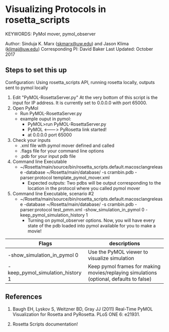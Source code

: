 Visualizing Protocols in rosetta_scripts
========================================

KEYWORDS: PyMol mover, pymol_observer

Author: Sinduja K. Marx (skmarx@uw.edu) and Jason Klima (klimaj@uw.edu)
Corresponding PI: David Baker
Last Updated: October 2017

Steps to set this up
--------------------
Configuration: Using rosetta_scripts API, running rosetta locally, outputs sent to pymol locally

1.	Edit "PyMOL-RosettaServer.py"
    At the very bottom of this script is the input for IP address. It is currently set to 0.0.0.0 with port 65000.
2.	Open PyMol
    * Run PyMOL-RosettaServer.py
    * example ouput in pymol:
        * PyMOL>run PyMOL-RosettaServer.py
        * PyMOL <---> PyRosetta link started!
        * at 0.0.0.0 port 65000
3.	Check your inputs
    * .xml file with pymol mover defined and called
    * .flags file for your command line options
    * .pdb for your input pdb file
4. 	Command line Executable
    * ~/Rosetta/main/source/bin/rosetta_scripts.default.macosclangrelease -database ~/Rosetta/main/database/ -s crambin.pdb -parser:protocol template_pymol_mover.xml
        * Expected outputs: Two pdbs will be output corresponding to the location in the protocol where you called pymol mover
5.  Command line Executable, scenario #2
    * ~/Rosetta/main/source/bin/rosetta_scripts.default.macosclangrelease -database ~/Rosetta/main/database/ -s crambin.pdb -parser:protocol test_pmm.xml -show_simulation_in_pymol 0 -keep_pymol_simulation_history 1
        * Turning on pymol_observer options. Now, you will have every state of the pdb loaded into pymol available for you to make a movie!

Flags | descriptions
----- | ------------
-show_simulation_in_pymol 0 | Use the PyMOL viewer to visualize simulation
-keep_pymol_simulation_history 1 | Keep pymol frames for making movies/replaying simulations (optional, defaults to false)

References
-----------

1. Baugh EH, Lyskov S, Weitzner BD, Gray JJ (2011) Real-Time PyMOL Visualization for Rosetta and PyRosetta. PLoS ONE 6: e21931.

2. Rosetta Scripts documentation!
